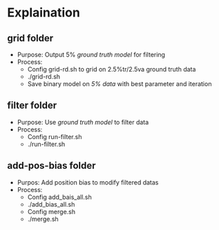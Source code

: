 # Explaination

## grid folder

- Purpose: Output 5% *ground truth model* for filtering
- Process:
    - Config grid-rd.sh to grid on 2.5%tr/2.5va ground truth data
    - ./grid-rd.sh
    - Save binary model on *5% data* with best parameter and iteration


## filter folder

- Purpose: Use *ground truth model* to filter data
- Process:
    - Config run-filter.sh
    - ./run-filter.sh


## add-pos-bias folder

- Purpos: Add position bias to modify filtered datas
- Process:
    - Config add_bais_all.sh
    - ./add_bias_all.sh
    - Config merge.sh
    - ./merge.sh
